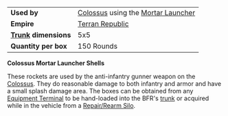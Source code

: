 |                                                 |                                                                                                |
| ----------------------------------------------- | ---------------------------------------------------------------------------------------------- |
| **Used by**                                     | [Colossus](../vehicles/Colossus.md) using the [Mortar Launcher](../weapons/Mortar_Launcher.md) |
| **Empire**                                      | [Terran Republic](../terminology/Terran_Republic.md)                                                   |
| **[Trunk](../terminology/Trunk.md) dimensions** | 5x5                                                                                            |
| **Quantity per box**                            | 150 Rounds                                                                                     |

**Colossus Mortar Launcher Shells**

These rockets are used by the anti-infantry gunner weapon on the
[Colossus](../vehicles/Colossus.md). They do reasonable damage to both infantry
and armor and have a small splash damage area. The boxes can be obtained from
any [Equipment Terminal](../items/Equipment_Terminal.md) to be hand-loaded into
the BFR's [trunk](../terminology/Trunk.md) or acquired while in the vehicle from
a [Repair/Rearm Silo](../items/Repair_Rearm_Silo.md).
